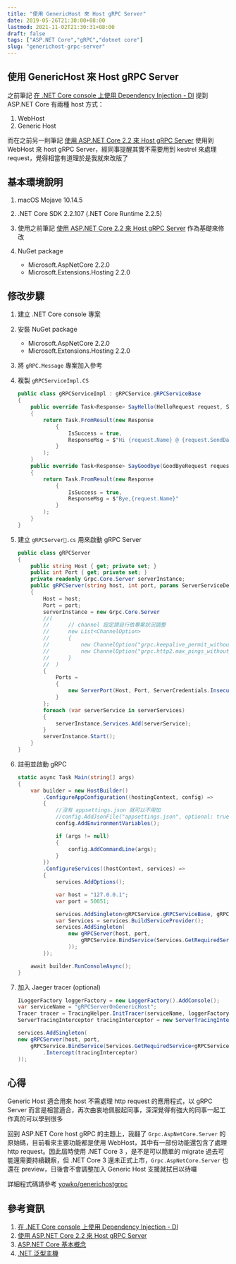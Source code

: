 ```yaml
---
title: "使用 GenericHost 來 Host gRPC Server"
date: 2019-05-26T21:30:00+08:00
lastmod: 2021-11-02T21:30:31+08:00
draft: false
tags: ["ASP.NET Core","gRPC","dotnet core"]
slug: "generichost-grpc-server"
---
```

## 使用 GenericHost 來 Host gRPC Server

之前筆記 [在 .NET Core console 上使用 Dependency Injection - DI](/dotnet-core-console-di/) 提到 ASP.NET Core 有兩種 host 方式：

1. WebHost
2. Generic Host

而在之前另一則筆記 [使用 ASP.NET Core 2.2 來 Host gRPC Server](/aspdotnet-core-2-host-grpc-server/) 使用到 WebHost 來 host gRPC Server，經同事提醒其實不需要用到 kestrel 來處理 request，覺得相當有道理於是我就來改版了

## 基本環境說明

1. macOS Mojave 10.14.5
2. .NET Core SDK 2.2.107 (.NET Core Runtime 2.2.5)
3. 使用之前筆記 [使用 ASP.NET Core 2.2 來 Host gRPC Server](/aspdotnet-core-2-host-grpc-server/) 作為基礎來修改
4. NuGet package

    - Microsoft.AspNetCore 2.2.0
    - Microsoft.Extensions.Hosting 2.2.0

## 修改步驟

1. 建立 .NET Core console 專案
2. 安裝 NuGet package
  
    - Microsoft.AspNetCore 2.2.0
    - Microsoft.Extensions.Hosting 2.2.0

3. 將 `gRPC.Message` 專案加入參考
4. 複製 `gRPCServiceImpl.CS`

    ```cs
    public class gRPCServiceImpl : gRPCService.gRPCServiceBase
    {
        public override Task<Response> SayHello(HelloRequest request, ServerCallContext context)
        {
            return Task.FromResult(new Response
                {
                    IsSuccess = true,
                    ResponseMsg = $"Hi {request.Name} @ {request.SendDate.ToDateTime()} !!!"
                }
            );
        }
        public override Task<Response> SayGoodbye(GoodByeRequest request, ServerCallContext context)
        {
            return Task.FromResult(new Response
                {
                    IsSuccess = true,
                    ResponseMsg = $"Bye,{request.Name}"
                }
            );
        }
    }
    ```

5. 建立 `gRPCServer.cs` 用來啟動 gRPC Server

    ```cs
    public class gRPCServer
    {
        public string Host { get; private set; }
        public int Port { get; private set; }
        private readonly Grpc.Core.Server serverInstance;
        public gRPCServer(string host, int port, params ServerServiceDefinition[] serverServices)
        {
            Host = host;
            Port = port;
            serverInstance = new Grpc.Core.Server
            //(
            //      // channel 設定請自行依專案狀況調整
            //      new List<ChannelOption>
            //      {
            //          new ChannelOption("grpc.keepalive_permit_without_calls", 1),
            //          new ChannelOption("grpc.http2.max_pings_without_data", 0)
            //      }
            //  )
            {
                Ports =
                {
                    new ServerPort(Host, Port, ServerCredentials.Insecure)
                }
            };
            foreach (var serverService in serverServices)
            {
                serverInstance.Services.Add(serverService);
            }
            serverInstance.Start();
        }
    }
    ```

6. 註冊並啟動 gRPC

    ```cs
    static async Task Main(string[] args)
    {
        var builder = new HostBuilder()
            .ConfigureAppConfiguration((hostingContext, config) =>
            {
                //沒有 appsettings.json 就可以不用加
                //config.AddJsonFile("appsettings.json", optional: true);
                config.AddEnvironmentVariables();

                if (args != null)
                {
                    config.AddCommandLine(args);
                }
            })
            .ConfigureServices((hostContext, services) =>
            {
                services.AddOptions();

                var host = "127.0.0.1";
                var port = 50051;

                services.AddSingleton<gRPCService.gRPCServiceBase, gRPCServiceImpl>();
                var Services = services.BuildServiceProvider();
                services.AddSingleton(
                    new gRPCServer(host, port,
                        gRPCService.BindService(Services.GetRequiredService<gRPCService.gRPCServiceBase>())
                    ));
            });

        await builder.RunConsoleAsync();
    }
    ```

7. 加入 Jaeger tracer (optional)

    ```cs
    ILoggerFactory loggerFactory = new LoggerFactory().AddConsole();
    var serviceName = "gRPCServerOnGenericHost";
    Tracer tracer = TracingHelper.InitTracer(serviceName, loggerFactory);
    ServerTracingInterceptor tracingInterceptor = new ServerTracingInterceptor(tracer);

    services.AddSingleton(
    new gRPCServer(host, port,
        gRPCService.BindService(Services.GetRequiredService<gRPCService.gRPCServiceBase>())
            .Intercept(tracingInterceptor)
    ));
    ```

## 心得

Generic Host 適合用來 host 不需處理 http request 的應用程式，以 gRPC Server 而言是相當適合，再次由衷地佩服起同事，深深覺得有強大的同事一起工作真的可以學到很多

回到 ASP.NET Core host gRPC 的主題上，我翻了 `Grpc.AspNetCore.Server` 的原始碼，目前看來主要功能都是使用 WebHost，其中有一部份功能還包含了處理 http request。因此屆時使用 .NET Core 3 ，是不是可以簡單的 migrate 過去可能還需要持續觀察，但 .NET Core 3 還未正式上市，`Grpc.AspNetCore.Server` 也還在 preview，日後會不會調整加入 Generic Host 支援就拭目以待囉

詳細程式碼請參考 [yowko/generichostgrpc](https://github.com/yowko/generichostgrpc)

## 參考資訊

1. [在 .NET Core console 上使用 Dependency Injection - DI](/dotnet-core-console-di/)
2. [使用 ASP.NET Core 2.2 來 Host gRPC Server](/aspdotnet-core-2-host-grpc-server/)
3. [ASP.NET Core 基本概念](https://docs.microsoft.com/zh-tw/aspnet/core/fundamentals/index?view=aspnetcore-2.2&tabs=macos&WT.mc_id=DOP-MVP-5002594#host)
4. [.NET 泛型主機](https://docs.microsoft.com/zh-tw/aspnet/core/fundamentals/host/generic-host?view=aspnetcore-2.2&WT.mc_id=DOP-MVP-5002594)
